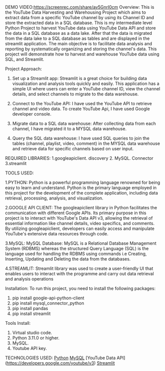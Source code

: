 DEMO VIDEO:https://screenrec.com/share/av5GnrI0cm
Overview:
This is the YouTube Data Harvesting and Warehousing Project which aims to extract data from a specific YouTube channel by using its Channel ID and store the extracted data in a SQL database. This is my intermediate level Python Project to harvest YouTube data using YouTube Data API and store the data in a SQL database as a data lake. After that the data is migrated from the data lake to a SQL database as tables and are displayed in the streamlit application. The main objective is to facilitate data analysis and reporting by systematically organizing and storing the channel's data. This project will demonstrate how to harvest and warehouse YouTube data using SQL, and Streamlit.

Project Approach:
1.	Set up a Streamlit app: Streamlit is a great choice for building data visualization and analysis tools quickly and easily. This application has a simple UI where users can enter a YouTube channel ID, view the channel details, and select channels to migrate to the data warehouse.

2.	Connect to the YouTube API: I have used the YouTube API to retrieve channel and video data. To create YouTube Api, I have used Google developer console.

3.	Migrate data to a SQL data warehouse: After collecting data from each channel, I have migrated it to a MYSQL data warehouse.

4.	Query the SQL data warehouse: I have used SQL queries to join the tables (channel, playlist, video, comment) in the MYSQL data warehouse and retrieve data for specific channels based on user input.

REQUIRED LIBRARIES:
1.googleapiclient. discovery
2. MySQL. Connector
3.streamlit


TOOLS USED:

1.PYTHON: Python is a powerful programming language renowned for being easy to learn and understand. Python is the primary language employed in this project for the development of the complete application, including data retrieval, processing, analysis, and visualization.

2.GOOGLE API CLIENT: The googleapiclient library in Python facilitates the communication with different Google APIs. Its primary purpose in this project is to interact with YouTube's Data API v3, allowing the retrieval of essential information like channel details, video specifics, and comments. By utilizing googleapiclient, developers can easily access and manipulate YouTube's extensive data resources through code.

3.MySQL: MySQL Database: MySQL is a Relational Database Management System (RDBMS) whereas the structured Query Language (SQL) is the language used for handling the RDBMS using commands i.e Creating, Inserting, Updating and Deleting the data from the databases.

4.STREAMLIT: Streamlit library was used to create a user-friendly UI that enables users to interact with the programme and carry out data retrieval and analysis operations

Installation:
To run this project, you need to install the following packages:
1.	pip install google-api-python-client
2.	pip install mysql_connector_python
3.	pip install pandas
4.	pip install streamlit


Tools Install:
1.	Virtual studio code.
2.	Python 3.11.0 or higher.
3.	MySQL.
4.	Youtube API key.

TECHNOLOGIES USED:
[Python](https://www.python.org/)
[MySQL](https://www.mysql.com/)
[YouTube Data API]
(https://developers.google.com/youtube/v3)
[Streamlit](https://docs.streamlit.io/library/api-reference)

